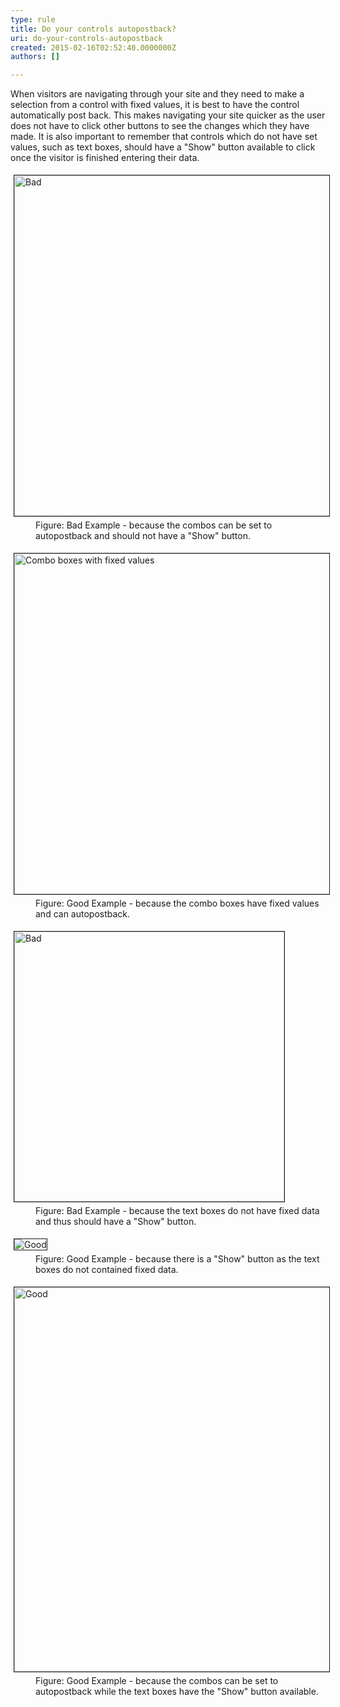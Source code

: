 ```yaml
---
type: rule
title: Do your controls autopostback?
uri: do-your-controls-autopostback
created: 2015-02-16T02:52:40.0000000Z
authors: []

---
```




<span class='intro'> <p>When visitors are navigating through your site and they need 
     to make a selection from a control with fixed values, it is 
     best to have the control automatically post back. This makes 
     navigating your site quicker as the user does not have to 
     click other buttons to see the changes which they have made. 
     It is also important to remember that controls which do not 
     have set values, such as text boxes, should have a &quot;Show&quot; 
     button available to click once the visitor is finished 
     entering their data.
                </p> </span>

<dl class="badImage"><dt> 
      <img border="1" src="http&#58;//www.ssw.com.au/SSW/Standards/Rules/Images/comboswithshowbutton.png" alt="Bad" style="margin&#58;5px;width&#58;545px;" />
   </dt><dd>Figure&#58; Bad Example - because the combos can be set to autopostback and should not have a &quot;Show&quot; button.</dd></dl><dl class="goodImage"><dt> 
      <img border="1" src="http&#58;//www.ssw.com.au/SSW/Standards/Rules/Images/autopostbackcombos.png" alt="Combo boxes with fixed values" style="margin&#58;5px;width&#58;545px;" />
   </dt><dd>Figure&#58; Good Example - because the combo boxes have fixed values and can autopostback.</dd></dl><dl class="badImage"><dt> 
      <img border="1" src="http&#58;//www.ssw.com.au/SSW/Standards/Rules/Images/textboxeswithnoshowbutton.png" alt="Bad" style="margin&#58;5px;width&#58;432px;" />
   </dt><dd>Figure&#58; Bad Example -  because the text boxes do not have fixed data and thus should have a &quot;Show&quot; button.</dd></dl><dl class="goodImage"><dt> 
      <img border="1" src="http&#58;//www.ssw.com.au/SSW/Standards/Rules/Images/textboxeswithshowbutton.png" alt="Good" style="margin&#58;5px;" />
   </dt><dd>Figure&#58; Good Example -  because there is a &quot;Show&quot; button as the text boxes do not contained fixed data.</dd></dl><dl class="goodImage"><dt> 
      <img border="1" src="http&#58;//www.ssw.com.au/SSW/Standards/Rules/Images/autopostbackandshowbutton.png" alt="Good" style="margin&#58;5px;width&#58;615px;" />
   </dt><dd>Figure&#58; Good Example -  because the combos can be set to autopostback while the text boxes have the &quot;Show&quot; button available.</dd></dl>


